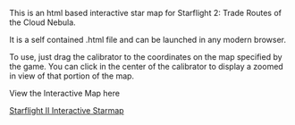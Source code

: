 This is an html based interactive star map for Starflight 2: Trade Routes of the Cloud Nebula.

It is a self contained .html file and can be launched in any modern browser.

To use, just drag the calibrator to the coordinates on the map specified by the game.
You can click in the center of the calibrator to display a zoomed in view of that portion of the map.

View the Interactive Map here

[Starflight II Interactive Starmap](Starflight2InteractiveMap/main/Starflight%202%20-%20Trade%20Routes%20of%20the%20Cloud%20Nebula%20-%20Interactive%20Starmap.html)
